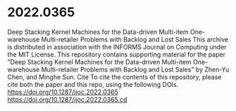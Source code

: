 # 2022.0365
Deep Stacking Kernel Machines for the Data-driven Multi-item One-warehouse Multi-retailer Problems with Backlog and Lost Sales
This archive is distributed in association with the INFORMS Journal on Computing under the MIT License.
This repository contains supporting material for the paper "Deep Stacking Kernel Machines for the Data-driven Multi-item One-warehouse Multi-retailer Problems with Backlog and Lost Sales" by Zhen-Yu Chen, and Minghe Sun.
Cite
To cite the contents of this repository, please cite both the paper and this repo, using the following DOIs.
https://doi.org/10.1287/ijoc.2022.0365
https://doi.org/10.1287/ijoc.2022.0365.cd
